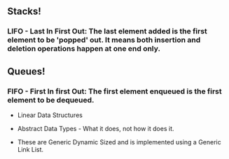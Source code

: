 ## Stacks!

### LIFO - Last In First Out: The last element added is the first element to be 'popped' out. It means both insertion and deletion operations happen at one end only.

## Queues!

### FIFO - First In first Out: The first element enqueued is the first element to be dequeued.  

- Linear Data Structures

- Abstract Data Types - What it does, not how it does it.

- These are Generic Dynamic Sized and is implemented using a Generic Link List.
